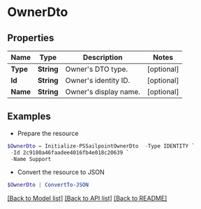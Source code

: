 # OwnerDto
## Properties

Name | Type | Description | Notes
------------ | ------------- | ------------- | -------------
**Type** | **String** | Owner&#39;s DTO type. | [optional] 
**Id** | **String** | Owner&#39;s identity ID. | [optional] 
**Name** | **String** | Owner&#39;s display name. | [optional] 

## Examples

- Prepare the resource
```powershell
$OwnerDto = Initialize-PSSailpointOwnerDto  -Type IDENTITY `
 -Id 2c9180a46faadee4016fb4e018c20639 `
 -Name Support
```

- Convert the resource to JSON
```powershell
$OwnerDto | ConvertTo-JSON
```

[[Back to Model list]](../README.md#documentation-for-models) [[Back to API list]](../README.md#documentation-for-api-endpoints) [[Back to README]](../README.md)

